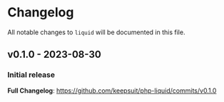 # Changelog

All notable changes to `liquid` will be documented in this file.

## v0.1.0 - 2023-08-30

### Initial release

**Full Changelog**: https://github.com/keepsuit/php-liquid/commits/v0.1.0
